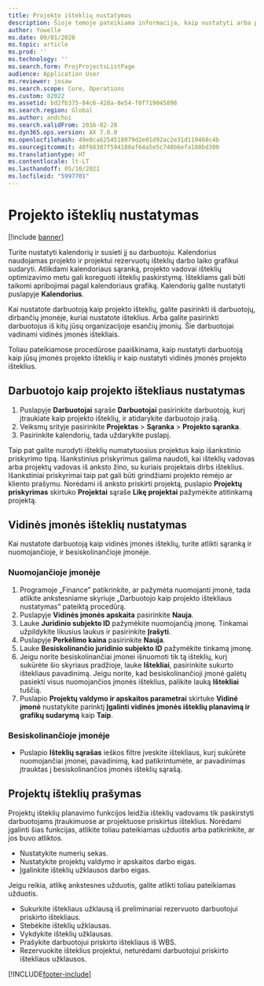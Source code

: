 ```yaml
---
title: Projekto išteklių nustatymas
description: Šioje temoje pateikiama informacija, kaip nustatyti arba prašyti projekto išteklių.
author: Yowelle
ms.date: 09/01/2020
ms.topic: article
ms.prod: ''
ms.technology: ''
ms.search.form: ProjProjectsListPage
audience: Application User
ms.reviewer: josaw
ms.search.scope: Core, Operations
ms.custom: 82022
ms.assetid: bd2fb375-84c6-428a-8e54-f0f719045898
ms.search.region: Global
ms.author: andchoi
ms.search.validFrom: 2016-02-28
ms.dyn365.ops.version: AX 7.0.0
ms.openlocfilehash: 49e0ca6254518079d2e01d92ac2e31d119468c4b
ms.sourcegitcommit: 40f68387f594180af64a5e5c748b6efa188bd300
ms.translationtype: HT
ms.contentlocale: lt-LT
ms.lasthandoff: 05/10/2021
ms.locfileid: "5997701"
---
```

# <a name="set-up-project-resources"></a>Projekto išteklių nustatymas

[!include [banner](../includes/banner.md)]

Turite nustatyti kalendorių ir susieti jį su darbuotoju. Kalendorius naudojamas projekto ir projektui rezervuotų išteklių darbo laiko grafikui sudaryti. Atlikdami kalendoriaus sąranką, projekto vadovai išteklių optimizavimo metu gali koreguoti išteklių paskirstymą. Ištekliams gali būti taikomi apribojimai pagal kalendoriaus grafiką. Kalendorių galite nustatyti puslapyje **Kalendorius**.

Kai nustatote darbuotoją kaip projekto išteklių, galite pasirinkti iš darbuotojų, dirbančių įmonėje, kuriai nustatote išteklius. Arba galite pasirinkti darbuotojus iš kitų jūsų organizacijoje esančių įmonių. Šie darbuotojai vadinami vidinės įmonės ištekliais.

Toliau pateikiamose procedūrose paaiškinama, kaip nustatyti darbuotoją kaip jūsų įmonės projekto išteklių ir kaip nustatyti vidinės įmonės projekto išteklius.

## <a name="set-up-a-worker-as-a-project-resource"></a>Darbuotojo kaip projekto ištekliaus nustatymas

1. Puslapyje **Darbuotojai** sąraše **Darbuotojai** pasirinkite darbuotoją, kurį įtraukiate kaip projekto išteklių, ir atidarykite darbuotojo įrašą.
2. Veiksmų srityje pasirinkite **Projektas** &gt; **Sąranka** &gt; **Projekto sąranka**.
3. Pasirinkite kalendorių, tada uždarykite puslapį.

Taip pat galite nurodyti išteklių numatytuosius projektus kaip išankstinio priskyrimo tipą. Išankstinius priskyrimus galima naudoti, kai išteklių vadovas arba projektų vadovas iš anksto žino, su kuriais projektais dirbs išteklius. Išankstiniai priskyrimai taip pat gali būti grindžiami projekto rėmėjo ar kliento prašymu. Norėdami iš anksto priskirti projektą, puslapio **Projektų priskyrimas** skirtuko **Projektai** sąraše **Likę projektai** pažymėkite atitinkamą projektą.

## <a name="set-up-an-intercompany-resource"></a>Vidinės įmonės išteklių nustatymas

Kai nustatote darbuotoją kaip vidinės įmonės išteklių, turite atlikti sąranką ir nuomojančioje, ir besiskolinančioje įmonėje.

### <a name="in-the-lending-company"></a>Nuomojančioje įmonėje

1. Programoje „Finance” patikrinkite, ar pažymėta nuomojanti įmonė, tada atlikite ankstesniame skyriuje „Darbuotojo kaip projekto ištekliaus nustatymas” pateiktą procedūrą.
2. Puslapyje **Vidinės įmonės apskaita** pasirinkite **Nauja**.
3. Lauke **Juridinio subjekto ID** pažymėkite nuomojančią įmonę. Tinkamai užpildykite likusius laukus ir pasirinkite **Įrašyti**.
4. Puslapyje **Perkėlimo kaina** pasirinkite **Nauja**.
5. Lauke **Besiskolinančio juridinio subjekto ID** pažymėkite tinkamą įmonę.
6. Jeigu norite besiskolinančiai įmonei išnuomoti tik tą išteklių, kurį sukūrėte šio skyriaus pradžioje, lauke **Ištekliai**, pasirinkite sukurto ištekliaus pavadinimą. Jeigu norite, kad besiskolinančioji įmonė galėtų pasiekti visus nuomojančios įmonės išteklius, palikite lauką **Ištekliai** tuščią.
7. Puslapio **Projektų valdymo ir apskaitos parametrai** skirtuke **Vidinė įmonė** nustatykite parinktį **Įgalinti vidinės įmonės išteklių planavimą ir grafikų sudarymą** kaip **Taip**.

### <a name="in-the-borrowing-company"></a>Besiskolinančioje įmonėje

- Puslapio **Išteklių sąrašas** ieškos filtre įveskite ištekliaus, kurį sukūrėte nuomojančiai įmonei, pavadinimą, kad patikrintumėte, ar pavadinimas įtrauktas į besiskolinančios įmonės išteklių sąrašą.

## <a name="request-project-resources"></a>Projektų išteklių prašymas
Projektų išteklių planavimo funkcijos leidžia išteklių vadovams tik paskirstyti darbuotojams įtraukimuose ar projektuose priskirtus išteklius. Norėdami įgalinti šias funkcijas, atlikite toliau pateikiamas užduotis arba patikrinkite, ar jos buvo atliktos.

- Nustatykite numerių sekas.
- Nustatykite projektų valdymo ir apskaitos darbo eigas.
- Įgalinkite išteklių užklausos darbo eigas.

Jeigu reikia, atlikę ankstesnes užduotis, galite atlikti toliau pateikiamas užduotis.

- Sukurkite ištekliaus užklausą iš preliminariai rezervuoto darbuotojui priskirto ištekliaus.
- Stebėkite išteklių užklausas.
- Vykdykite išteklių užklausas.
- Prašykite darbuotojui priskirto ištekliaus iš WBS.
- Rezervuokite išteklius projektui, neturėdami darbuotojui priskirto ištekliaus užklausos.


[!INCLUDE[footer-include](../includes/footer-banner.md)]